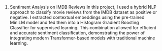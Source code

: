 1. Sentiment Analysis on IMDB Reviews
In this project, I used a hybrid NLP approach to classify movie reviews from the IMDB dataset as positive or negative. I extracted contextual embeddings using the pre-trained MiniLM model and fed them into a Histogram Gradient Boosting Classifier for supervised learning. This combination allowed for efficient and accurate sentiment classification, demonstrating the power of integrating modern Transformer-based models with traditional machine learning.


